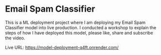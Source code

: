 # Email Spam Classifier

This is a ML deployment project where I am deploying my Email Spam Classifier model into live production. I conducted a workshop to explain the steps of how I have deployed this model, please like, share and subscribe the video. 

Live URL: https://model-deployment-q4ft.onrender.com/
